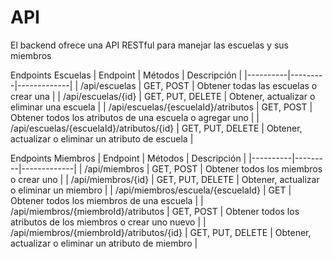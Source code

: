 # API

El backend ofrece una API RESTful para manejar las escuelas y sus miembros

Endpoints Escuelas
| Endpoint | Métodos | Descripción |
|----------|---------|-------------|
| /api/escuelas | GET, POST | Obtener todas las escuelas o crear una |
| /api/escuelas/{id} | GET, PUT, DELETE | Obtener, actualizar o eliminar una escuela |
| /api/escuelas/{escuelaId}/atributos | GET, POST | Obtener todos los atributos de una escuela o agregar uno |
| /api/escuelas/{escuelaId}/atributos/{id} | GET, PUT, DELETE | Obtener, actualizar o eliminar un atributo de escuela |

Endpoints Miembros
| Endpoint | Métodos | Descripción |
|----------|---------|-------------|
| /api/miembros | GET, POST | Obtener todos los miembros o crear uno |
| /api/miembros/{id} | GET, PUT, DELETE | Obtener, actualizar o eliminar un miembro |
| /api/miembros/escuela/{escuelaId} | GET | Obtener todos los miembros de una escuela |
| /api/miembros/{miembroId}/atributos | GET, POST | Obtener todos los atributos de los miembros o crear uno nuevo |
| /api/miembros/{miembroId}/atributos/{id} | GET, PUT, DELETE | Obtener, actualizar o eliminar un atributo de miembro |
